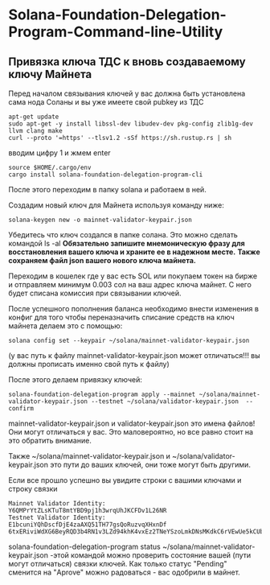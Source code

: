 # Solana-Foundation-Delegation-Program-Command-line-Utility
## Привязка ключа ТДС к вновь создаваемому ключу Майнета

Перед началом связывания ключей у вас должна быть установлена сама нода Соланы и вы уже имеете свой pubkey из ТДС

```
apt-get update
sudo apt-get -y install libssl-dev libudev-dev pkg-config zlib1g-dev llvm clang make
curl --proto '=https' --tlsv1.2 -sSf https://sh.rustup.rs | sh
```

вводим цифру 1 и жмем enter

```
source $HOME/.cargo/env
cargo install solana-foundation-delegation-program-cli
```
После этого переходим в папку solana и работаем в ней.

Создадим новый ключ для Майнета используя команду ниже:
```
solana-keygen new -o mainnet-validator-keypair.json
```
Убедитесь что ключ создался в папке солана. Это можно сделать командой ls -al
**Обязательно запишите мнемоническую фразу для восстановления вашего ключа и храните ее в надежном месте.**
**Также сохраняем файл json вашего нового ключа майнета.**

Переходим в кошелек где у вас есть SOL или покупаем токен на бирже и отправляем минимум 0.003 сол 
на ваш адрес ключа майнет. С него будет списана комиссия при связывании ключей.


После успешного пополнения баланса необходимо внести изменения в конфиг для того чтобы переназначить списание средств на ключ майнета
делаем это с помощью:

`solana config set --keypair ~/solana/mainnet-validator-keypair.json` 

(у вас путь к файлу mainnet-validator-keypair.json может отличаться!!! вы должны
прописать именно свой путь к файлу)

После этого делаем привязку ключей:

```
solana-foundation-delegation-program apply --mainnet ~/solana/mainnet-validator-keypair.json --testnet ~/solana/validator-keypair.json  --confirm
```

mainnet-validator-keypair.json и validator-keypair.json это имена файлов! Они могут отличаться у вас. 
Это маловероятно, но все равно стоит на это обратить внимание.

Также ~/solana/mainnet-validator-keypair.json и ~/solana/validator-keypair.json это пути до ваших ключей, они тоже могут быть другими.

Если все прошло успешно вы увидите строки с вашими ключами и строку связки
```
Mainnet Validator Identity: Y6QMPrYtZLsKTuT8mtYBD9pj1h3wrqUhJKCFDv1L26NR
Testnet Validator Identity: E1bcuniYQhDscfDjE4zaAXQ51TH77gsQoRuzvqXHxnDf
6txERiviWdXG6BeyRQD3b4RN1v3LZd94khK4vxEz2TNeYSzoLmkDNsMKdkC6rVEwUe5kCUbS8tGmYq2vZa4fTJi
```
solana-foundation-delegation-program status ~/solana/mainnet-validator-keypair.json  -этой командой можно проверить состояние вашей (пути могут отличаться) связки ключей.
Как только статус "Pending" сменится на "Aprove" можно радоваться - вас одобрили в майнет.
